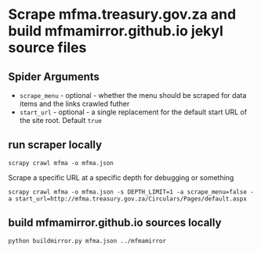 # Scrape mfma.treasury.gov.za and build mfmamirror.github.io jekyl source files

## Spider Arguments

- `scrape_menu` - optional - whether the menu should be scraped for data items and the links crawled futher
- `start_url` - optional - a single replacement for the default start URL of the site root. Default `true`

## run scraper locally

    scrapy crawl mfma -o mfma.json

Scrape a specific URL at a specific depth for debugging or something

    scrapy crawl mfma -o mfma.json -s DEPTH_LIMIT=1 -a scrape_menu=false -a start_url=http://mfma.treasury.gov.za/Circulars/Pages/default.aspx

## build mfmamirror.github.io sources locally

    python buildmirror.py mfma.json ../mfmamirror
